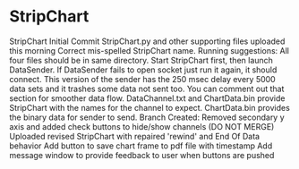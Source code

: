 # StripChart
StripChart
Initial Commit
StripChart.py and other supporting files uploaded this morning
Correct mis-spelled StripChart name.
Running suggestions:
All four files should be in same directory.  Start StripChart first, then launch DataSender.  If DataSender fails to open socket just run it again, it should connect.  This version of the sender has the 250 msec delay every 5000 data sets and it trashes some data not sent too.  You can comment out that section for smoother data flow.
DataChannel.txt and ChartData.bin provide StripChart with the names for the channel to expect.  ChartData.bin provides the binary data for sender to send.
Branch Created: Removed secondary y axis and added check buttons to hide/show channels (DO NOT MERGE)
Uploaded revised StripChart with repaired 'rewind' and End Of Data behavior
Add button to save chart frame to pdf file with timestamp
Add message window to provide feedback to user when buttons are pushed

